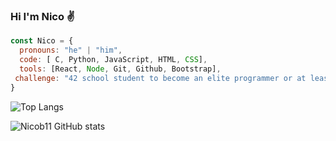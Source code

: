 ### Hi I'm Nico :v:

```js
const Nico = {
  pronouns: "he" | "him",
  code: [ C, Python, JavaScript, HTML, CSS],
  tools: [React, Node, Git, Github, Bootstrap],
 challenge: "42 school student to become an elite programmer or at least programmer 😂😂😂"
}

```
![Top Langs](https://github-readme-stats.vercel.app/api/top-langs/?username=NIcob11&layout=compact)

![Nicob11 GitHub stats](https://github-readme-stats.vercel.app/api?username=Nicob11&show_icons=true&theme=dark)


<!--
**Nicob11/Nicob11** is a ✨ _special_ ✨ repository because its `README.md` (this file) appears on your GitHub profile.

Here are some ideas to get you started:

- 🔭 I’m currently working on ...
- 🌱 I’m currently learning ...
- 👯 I’m looking to collaborate on ...
- 🤔 I’m looking for help with ...
- 💬 Ask me about ...
- 📫 How to reach me: ...
- 😄 Pronouns: ...
- ⚡ Fun fact: ...
-->
